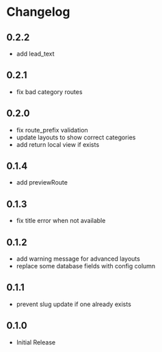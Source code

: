 # Changelog

## 0.2.2
- add lead_text

## 0.2.1
- fix bad category routes

## 0.2.0
- fix route_prefix validation
- update layouts to show correct categories
- add return local view if exists

## 0.1.4
- add previewRoute

## 0.1.3
- fix title error when not available

## 0.1.2
- add warning message for advanced layouts
- replace some database fields with config column

## 0.1.1
- prevent slug update if one already exists

## 0.1.0
- Initial Release
